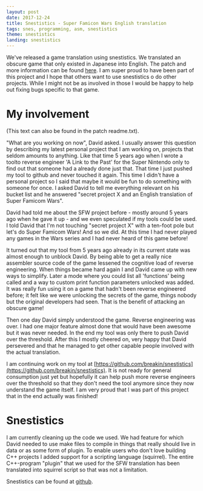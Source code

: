 ```yaml
---
layout: post
date: 2017-12-24
title: Snestistics - Super Famicon Wars English translation
tags: snes, programming, asm, snestistics
theme: snestistics
landing: snestistics
---
```

We've released a game translation using snestistics. We translated an obscure game that only existed in Japanese into English. The patch and more information can be found [here](TODO). I am super proud to have been part of this project and I hope that others want to use snestistics o do other projects. While I might not be as involved in those I would be happy to help out fixing bugs specific to that game.

My involvement
==============
(This text can also be found in the patch readme.txt).

"What are you working on now", David asked. I usually answer this question by describing my latest personal project that I am working on, projects that seldom amounts to anything. Like that time 5 years ago when I wrote a toolto reverse engineer 'A Link to the Past' for the Super Nintendo only to find out that someone had a already done just that. That time I just pushed my tool to github and never touched it again. This time I didn't have a personal project so I said that maybe it would be fun to do something with someone for once. I asked David to tell me everything relevant on his bucket list and he answered "secret project X and an English translation of Super Famicom Wars".

David had told me about the SFW project before - mostly around 5 years ago when he gave it up - and we even speculated if my tools could be used. I told David that I'm not touching "secret project X" with a ten-foot pole but let's do Super Famicom Wars! And so we did. At this time I had never played any games in the Wars series and I had never heard of this game before!

It turned out that my tool from 5 years ago already in its current state was almost enough to unblock David. By being able to get a really nice assembler source code of the game lessened the cognitive load of reverse engineering. When things became hard again I and David came up with new ways to simplify. Later a mode where you could list all 'functions' being called and a way to custom print function parameters unlocked was added. It was really fun using it on a game that hadn't been reverse engineered before; it felt like we were unlocking the secrets of the game, things nobody but the original developers had seen. That is the benefit of attacking an obscure game!

Then one day David simply understood the game. Reverse engineering was over. I had one major feature almost done that would have been awesome but it was never needed. In the end my tool was only there to push David over the threshold. After this I mostly cheered on, very happy that David persevered and that he managed to get other capable people involved with the actual translation.

I am continuing work on my tool at [https://github.com/breakin/snestistics](https://github.com/breakin/snestistics). It is not ready for general consumption just yet but hopefully it can help push more reverse engineers over the threshold so that they don't need the tool anymore since they now understand the game itself. I am very proud that I was part of this project that in the end actually was finished!

Snestistics
===========
I am currently cleaning up the code we used. We had feature for which David needed to use make files to compile in things that really should live in data or as some form of plugin. To enable users who don't love building C++ projects I added support for a scripting language (squirrel). The entire C++-program "plugin" that we used for the SFW translation has been translated into squirrel script so that was not a limitation.

Snestistics can be found at [github](https://github.com/breakin/snestistics).